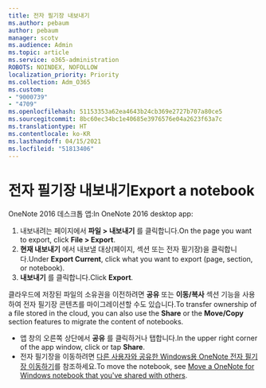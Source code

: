 ```yaml
---
title: 전자 필기장 내보내기
ms.author: pebaum
author: pebaum
manager: scotv
ms.audience: Admin
ms.topic: article
ms.service: o365-administration
ROBOTS: NOINDEX, NOFOLLOW
localization_priority: Priority
ms.collection: Adm_O365
ms.custom:
- "9000739"
- "4709"
ms.openlocfilehash: 51153353a62ea4643b24cb369e2727b707a80ce5
ms.sourcegitcommit: 8bc60ec34bc1e40685e3976576e04a2623f63a7c
ms.translationtype: HT
ms.contentlocale: ko-KR
ms.lasthandoff: 04/15/2021
ms.locfileid: "51813406"
---
```

# <a name="export-a-notebook"></a><span data-ttu-id="a3af5-102">전자 필기장 내보내기</span><span class="sxs-lookup"><span data-stu-id="a3af5-102">Export a notebook</span></span>

<span data-ttu-id="a3af5-103">OneNote 2016 데스크톱 앱:</span><span class="sxs-lookup"><span data-stu-id="a3af5-103">In OneNote 2016 desktop app:</span></span>

1. <span data-ttu-id="a3af5-104">내보내려는 페이지에서 **파일 > 내보내기** 를 클릭합니다.</span><span class="sxs-lookup"><span data-stu-id="a3af5-104">On the page you want to export, click **File > Export**.</span></span>
2. <span data-ttu-id="a3af5-105">**현재 내보내기** 에서 내보낼 대상(페이지, 섹션 또는 전자 필기장)을 클릭합니다.</span><span class="sxs-lookup"><span data-stu-id="a3af5-105">Under **Export Current**, click what you want to export (page, section, or notebook).</span></span>
3. <span data-ttu-id="a3af5-106">**내보내기** 를 클릭합니다.</span><span class="sxs-lookup"><span data-stu-id="a3af5-106">Click **Export**.</span></span>
 
<span data-ttu-id="a3af5-107">클라우드에 저장된 파일의 소유권을 이전하려면 **공유** 또는 **이동/복사** 섹션 기능을 사용하여 전자 필기장 콘텐츠를 마이그레이션할 수도 있습니다.</span><span class="sxs-lookup"><span data-stu-id="a3af5-107">To transfer ownership of a file stored in the cloud, you can also use the **Share** or the **Move/Copy** section features to migrate the content of notebooks.</span></span>  

- <span data-ttu-id="a3af5-108">앱 창의 오른쪽 상단에서 **공유** 를 클릭하거나 탭합니다.</span><span class="sxs-lookup"><span data-stu-id="a3af5-108">In the upper right corner of the app window, click or tap **Share**.</span></span>
- <span data-ttu-id="a3af5-109">전자 필기장을 이동하려면 [다른 사용자와 공유한 Windows용 OneNote 전자 필기장 이동하기](https://support.office.com/article/move-a-onenote-for-windows-notebook-that-you-ve-shared-with-others-56c7659e-1850-49a6-8874-e2db6b440cd4?ui=en-US&rs=en-US&ad=US)를 참조하세요.</span><span class="sxs-lookup"><span data-stu-id="a3af5-109">To move the notebook, see [Move a OneNote for Windows notebook that you've shared with others](https://support.office.com/article/move-a-onenote-for-windows-notebook-that-you-ve-shared-with-others-56c7659e-1850-49a6-8874-e2db6b440cd4?ui=en-US&rs=en-US&ad=US).</span></span>
